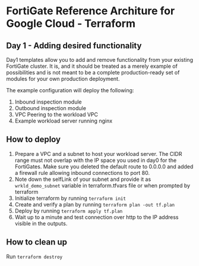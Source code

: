 # FortiGate Reference Architure for Google Cloud - Terraform
## Day 1 - Adding desired functionality

Day1 templates allow you to add and remove functionality from your existing FortiGate cluster. It is, and it should be treated as a merely example of possibilities and is not meant to be a complete production-ready set of modules for your own production deployment.

The example configuration will deploy the following:
1. Inbound inspection module
1. Outbound inspection module
1. VPC Peering to the workload VPC
1. Example workload server running nginx

## How to deploy
1. Prepare a VPC and a subnet to host your workload server. The CIDR range must not overlap with the IP space you used in day0 for the FortiGates. Make sure you deleted the default route to 0.0.0.0 and added a firewall rule allowing inbound connections to port 80.
1. Note down the selfLink of your subnet and provide it as `wrkld_demo_subnet` variable in terraform.tfvars file or when prompted by terraform
1. Initialize terraform by running `terraform init`
1. Create and verify a plan by running `terraform plan -out tf.plan`
1. Deploy by running `terraform apply tf.plan`
1. Wait up to a minute and test connection over http to the IP address visible in the outputs.

## How to clean up
Run `terraform destroy`
